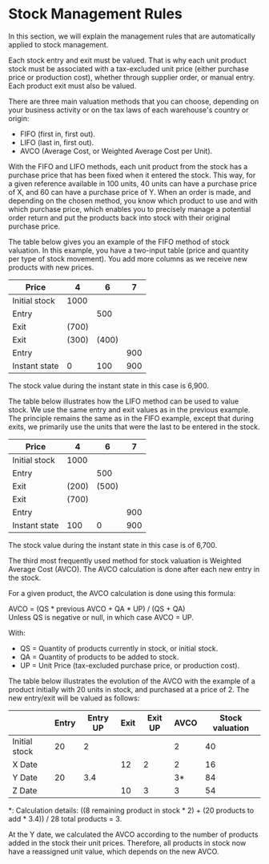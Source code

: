 # Stock Management Rules

In this section, we will explain the management rules that are automatically applied to stock management.

Each stock entry and exit must be valued. That is why each unit product stock must be associated with a tax-excluded unit price (either purchase price or production cost), whether through supplier order, or manual entry. Each product exit must also be valued.

There are three main valuation methods that you can choose, depending on your business activity or on the tax laws of each warehouse's country or origin:

* FIFO (first in, first out).
* LIFO (last in, first out).
* AVCO (Average Cost, or Weighted Average Cost per Unit).

With the FIFO and LIFO methods, each unit product from the stock has a purchase price that has been fixed when it entered the stock. This way, for a given reference available in 100 units, 40 units can have a purchase price of X, and 60 can have a purchase price of Y. When an order is made, and depending on the chosen method, you know which product to use and with which purchase price, which enables you to precisely manage a potential order return and put the products back into stock with their original purchase price.

The table below gives you an example of the FIFO method of stock valuation. In this example, you have a two-input table (price and quantity per type of stock movement). You add more columns as we receive new products with new prices.

| Price         | 4     | 6     | 7   |
| ------------- | ----- | ----- | --- |
| Initial stock | 1000  |       |     |
| Entry         |       | 500   |     |
| Exit          | (700) |       |     |
| Exit          | (300) | (400) |     |
| Entry         |       |       | 900 |
| Instant state | 0     | 100   | 900 |

The stock value during the instant state in this case is 6,900.

The table below illustrates how the LIFO method can be used to value stock. We use the same entry and exit values as in the previous example. The principle remains the same as in the FIFO example, except that during exits, we primarily use the units that were the last to be entered in the stock.

| Price         | 4     | 6     | 7   |
| ------------- | ----- | ----- | --- |
| Initial stock | 1000  |       |     |
| Entry         |       | 500   |     |
| Exit          | (200) | (500) |     |
| Exit          | (700) |       |     |
| Entry         |       |       | 900 |
| Instant state | 100   | 0     | 900 |

The stock value during the instant state in this case is of 6,700.

The third most frequently used method for stock valuation is Weighted Average Cost (AVCO). The AVCO calculation is done after each new entry in the stock.

For a given product, the AVCO calculation is done using this formula:

AVCO = (QS \* previous AVCO + QA \* UP) / (QS + QA)\
&#x20;Unless QS is negative or null, in which case AVCO = UP.

With:

* QS = Quantity of products currently in stock, or initial stock.
* QA = Quantity of products to be added to stock.
* UP = Unit Price (tax-excluded purchase price, or production cost).

The table below illustrates the evolution of the AVCO with the example of a product initially with 20 units in stock, and purchased at a price of 2. The new entry/exit will be valued as follows:

|               | Entry | Entry UP | Exit | Exit UP | AVCO | Stock valuation |
| ------------- | ----- | -------- | ---- | ------- | ---- | --------------- |
| Initial stock | 20    | 2        |      |         | 2    | 40              |
| X Date        |       |          | 12   | 2       | 2    | 16              |
| Y Date        | 20    | 3.4      |      |         | 3\*  | 84              |
| Z Date        |       |          | 10   | 3       | 3    | 54              |

\*: Calculation details: ((8 remaining product in stock \* 2) + (20 products to add \* 3.4)) / 28 total products = 3.

At the Y date, we calculated the AVCO according to the number of products added in the stock their unit prices. Therefore, all products in stock now have a reassigned unit value, which depends on the new AVCO.
